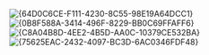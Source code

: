 ![{64D0C6CE-F111-4230-8C55-98E19A64DCC1}](https://github.com/user-attachments/assets/889099df-b176-4d99-ba6f-db1197a6279d)
![{0B8F588A-3414-496F-8229-BB0C69FFAFF6}](https://github.com/user-attachments/assets/49d12587-12f0-42a3-9ca5-d1bb557c0d9e)
![{C8A04B8D-4EE2-4B5D-AA0C-10379CE532BA}](https://github.com/user-attachments/assets/c7372832-4f18-477d-9f55-fc39b37d69c0)
![{75625EAC-2432-4097-BC3D-6AC0346FDF48}](https://github.com/user-attachments/assets/66985d46-df22-4c39-bba9-7f47005e4c4e)
